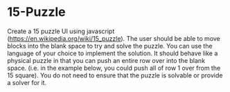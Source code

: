 # 15-Puzzle

Create a 15 puzzle UI using javascript (https://en.wikipedia.org/wiki/15_puzzle). The user should
be able to move blocks into the blank space to try and solve the puzzle. You can use the
language of your choice to implement the solution.
It should behave like a physical puzzle in that you can push an entire row over into the blank
space. (i.e. in the example below, you could push all of row 1 over from the 15 square).
You do not need to ensure that the puzzle is solvable or provide a solver for it.
